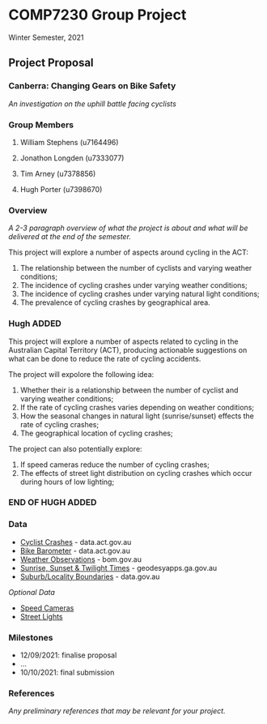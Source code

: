 # COMP7230 Group Project
Winter Semester, 2021

## Project Proposal

### Canberra: Changing Gears on Bike Safety
_An investigation on the uphill battle facing cyclists_

### Group Members

1. William Stephens (u7164496)

2. Jonathon Longden (u7333077)

3. Tim Arney (u7378856)

4. Hugh Porter (u7398670)

### Overview

_A 2-3 paragraph overview of what the project is about and what will be delivered at the end of the semester._

This project will explore a number of aspects around cycling in the ACT:
1. The relationship between the number of cyclists and varying weather conditions;
2. The incidence of cycling crashes under varying weather conditions;
3. The incidence of cycling crashes under varying natural light conditions;
3. The prevalence of cycling crashes by geographical area.

### Hugh ADDED ###

This project will explore a number of aspects related to cycling in the Australian Capital Territory (ACT), producing actionable suggestions on what can be done to reduce the rate of cycling accidents.

The project will expolore the following idea:
1. Whether their is a relationship between the number of cyclist and varying weather conditions;
2. If the rate of cycling crashes varies depending on weather conditions;
3. How the seasonal changes in natural light (sunrise/sunset) effects the rate of cycling crashes;
4. The geographical location of cycling crashes;

The project can also potentially explore:
1. If speed cameras reduce the number of cycling crashes;
2. The effects of street light distribution on cycling crashes which occur during hours of low lighting; 

### END OF HUGH ADDED ###



### Data

- [Cyclist Crashes](https://www.data.act.gov.au/Justice-Safety-and-Emergency/Cyclist-Crashes/n2kg-qkwj/data) - data.act.gov.au
- [Bike Barometer](https://www.data.act.gov.au/Transport/ACT-Bike-Barometer-MacArthur-Avenue/62sb-92ea) - data.act.gov.au
- [Weather Observations](http://www.bom.gov.au/products/IDN60903/IDN60903.94926.shtml) - bom.gov.au
- [Sunrise, Sunset & Twilight Times](https://geodesyapps.ga.gov.au/sunrise) - geodesyapps.ga.gov.au
- [Suburb/Locality Boundaries](https://data.gov.au/dataset/ds-dga-0257a9da-b558-4d86-a987-535c775cf8d8/details) - data.gov.au

_Optional Data_
- [Speed Cameras](https://www.data.act.gov.au/Justice-Safety-and-Emergency/Traffic-speed-camera-locations/426s-vdu4)
- [Street Lights](https://www.data.act.gov.au/Infrastructure-and-Utilities/ACT-Streetlights-Map-View/n9u5-bt96)

### Milestones

- 12/09/2021: finalise proposal
- ...
- 10/10/2021: final submission

### References

_Any preliminary references that may be relevant for your project._
